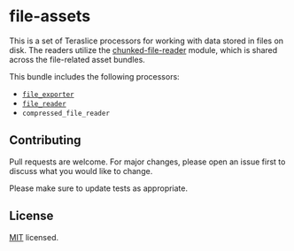 # file-assets
This is a set of Teraslice processors for working with data stored in files on disk. The readers utilize the [chunked-file-reader](https://github.com/terascope/chunked-file-reader) module, which is shared across the file-related asset bundles.  

This bundle includes the following processors:  
- [`file_exporter`](./docs/file_exporter.md)
- [`file_reader`](./docs/file_reader.md)
- `compressed_file_reader`

## Contributing

Pull requests are welcome. For major changes, please open an issue first to discuss what you would like to change.

Please make sure to update tests as appropriate.

## License

[MIT](./LICENSE) licensed.
